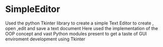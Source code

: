 # SimpleEditor
Used the python Tkinter library to create a simple Text Editor to create , open ,edit and save a text document
Here used the implementation of the OOP concept and vast Python modules present to get a taste of GUI enviroment development using Tkinter 
